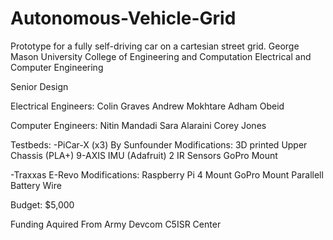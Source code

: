 # Autonomous-Vehicle-Grid
Prototype for a fully self-driving car on a cartesian street grid.
George Mason University College of Engineering and Computation 
Electrical and Computer Engineering 

Senior Design

Electrical Engineers:
  Colin Graves
  Andrew Mokhtare
  Adham Obeid

Computer Engineers:
  Nitin Mandadi
  Sara Alaraini
  Corey Jones

Testbeds:
-PiCar-X (x3) By Sunfounder
 Modifications:
  3D printed Upper Chassis (PLA+)
  9-AXIS IMU (Adafruit)
  2 IR Sensors
  GoPro Mount

-Traxxas E-Revo
 Modifications:
  Raspberry Pi 4 Mount
  GoPro Mount
  Parallell Battery Wire
  
Budget:
$5,000 

Funding Aquired From Army Devcom C5ISR Center
